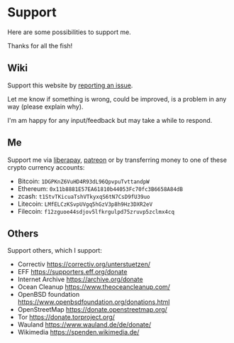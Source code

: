 # Support

Here are some possibilities to support me.

Thanks for all the fish!

## Wiki

Support this website by [reporting an issue](https://github.com/FullByte/FullByte.github.io/issues/new/choose).

Let me know if something is wrong, could be improved, is a problem in any way (please explain why).

I'm am happy for any input/feedback but may take a while to respond.

## Me

Support me via [liberapay](https://liberapay.com/Fullbyte), [patreon](https://www.patreon.com/0xfab1/creators) or by transferring money to one of these crypto currency accounts:

- Bitcoin: ```1DGPKnZ6VuHD4R93dL96QpvpuTvttandpW```
- Ethereum: ```0x11b8881E57EA61810b44053Fc70fc3B6658A84dB```
- zcash: ```t1StvTKicuaTshVTkyxqS6tN7CsD9fU39uo```
- Litecoin: ```LMfELCzKSvpUVgq5hGzV3p8h9Hz3DXR2eV```
- Filecoin: ```f12zguoe44sdjov5lfkrgulpd75zruvp5zclmx4cq```

## Others

Support others, which I support:

- Correctiv <https://correctiv.org/unterstuetzen/>
- EFF <https://supporters.eff.org/donate>
- Internet Archive <https://archive.org/donate>
- Ocean Cleanup <https://www.theoceancleanup.com/>
- OpenBSD foundation <https://www.openbsdfoundation.org/donations.html>
- OpenStreetMap <https://donate.openstreetmap.org/>
- Tor <https://donate.torproject.org/>
- Wauland <https://www.wauland.de/de/donate/>
- Wikimedia <https://spenden.wikimedia.de/>

